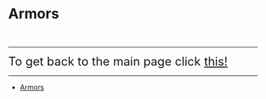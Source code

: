 # Armors

&nbsp;

---

<font size="5">To get back to the main page click <a href="../DeltaBlox">this!</a></font>

---

- [Armors](#armors)